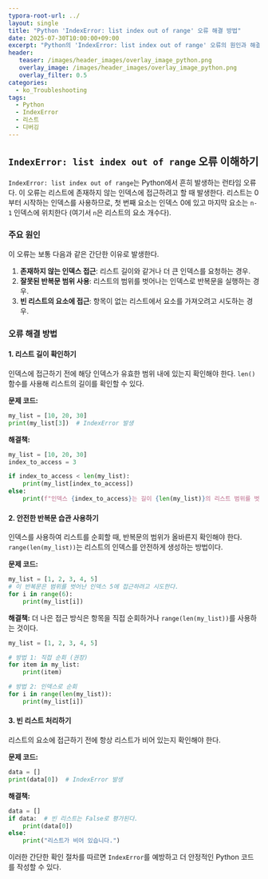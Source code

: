 ```yaml
---
typora-root-url: ../
layout: single
title: "Python 'IndexError: list index out of range' 오류 해결 방법"
date: 2025-07-30T10:00:00+09:00
excerpt: "Python의 'IndexError: list index out of range' 오류의 원인과 해결책을 알아봅니다. 리스트 길이 확인, 올바른 반복문 사용 등 오류를 방지하는 방법을 확인하세요."
header:
   teaser: /images/header_images/overlay_image_python.png
   overlay_image: /images/header_images/overlay_image_python.png
   overlay_filter: 0.5
categories:
  - ko_Troubleshooting
tags:
  - Python
  - IndexError
  - 리스트
  - 디버깅
---
```


## `IndexError: list index out of range` 오류 이해하기

`IndexError: list index out of range`는 Python에서 흔히 발생하는 런타임 오류다. 이 오류는 리스트에 존재하지 않는 인덱스에 접근하려고 할 때 발생한다. 리스트는 0부터 시작하는 인덱스를 사용하므로, 첫 번째 요소는 인덱스 0에 있고 마지막 요소는 `n-1` 인덱스에 위치한다 (여기서 `n`은 리스트의 요소 개수다).

### 주요 원인

이 오류는 보통 다음과 같은 간단한 이유로 발생한다.

1.  **존재하지 않는 인덱스 접근**: 리스트 길이와 같거나 더 큰 인덱스를 요청하는 경우.
2.  **잘못된 반복문 범위 사용**: 리스트의 범위를 벗어나는 인덱스로 반복문을 실행하는 경우.
3.  **빈 리스트의 요소에 접근**: 항목이 없는 리스트에서 요소를 가져오려고 시도하는 경우.

### 오류 해결 방법

#### 1. 리스트 길이 확인하기

인덱스에 접근하기 전에 해당 인덱스가 유효한 범위 내에 있는지 확인해야 한다. `len()` 함수를 사용해 리스트의 길이를 확인할 수 있다.

**문제 코드:**
```python
my_list = [10, 20, 30]
print(my_list[3])  # IndexError 발생
```

**해결책:**
```python
my_list = [10, 20, 30]
index_to_access = 3

if index_to_access < len(my_list):
    print(my_list[index_to_access])
else:
    print(f"인덱스 {index_to_access}는 길이 {len(my_list)}의 리스트 범위를 벗어났습니다.")
```

#### 2. 안전한 반복문 습관 사용하기

인덱스를 사용하여 리스트를 순회할 때, 반복문의 범위가 올바른지 확인해야 한다. `range(len(my_list))`는 리스트의 인덱스를 안전하게 생성하는 방법이다.

**문제 코드:**
```python
my_list = [1, 2, 3, 4, 5]
# 이 반복문은 범위를 벗어난 인덱스 5에 접근하려고 시도한다.
for i in range(6):
    print(my_list[i])
```

**해결책:**
더 나은 접근 방식은 항목을 직접 순회하거나 `range(len(my_list))`를 사용하는 것이다.

```python
my_list = [1, 2, 3, 4, 5]

# 방법 1: 직접 순회 (권장)
for item in my_list:
    print(item)

# 방법 2: 인덱스로 순회
for i in range(len(my_list)):
    print(my_list[i])
```

#### 3. 빈 리스트 처리하기

리스트의 요소에 접근하기 전에 항상 리스트가 비어 있는지 확인해야 한다.

**문제 코드:**
```python
data = []
print(data[0])  # IndexError 발생
```

**해결책:**
```python
data = []
if data:  # 빈 리스트는 False로 평가된다.
    print(data[0])
else:
    print("리스트가 비어 있습니다.")
```

이러한 간단한 확인 절차를 따르면 `IndexError`를 예방하고 더 안정적인 Python 코드를 작성할 수 있다.

